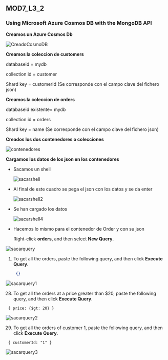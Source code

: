 ## MOD7_L3_2

### Using Microsoft Azure Cosmos DB with the MongoDB API

**Creamos un Azure  Cosmos Db**

![CreadoCosmoDB](https://github.com/JuanjoSalva/Using-Microsoft-Azure-Cosmos-DB-with-the-MongoDB-API/blob/main/img/CreadoCosmoDB.PNG)





**Creamos la coleccion de customers**

databaseid = mydb

collection id = customer

 Shard key = customerId  (Se corresponde con el campo clave del fichero json)

**Creamos la coleccion de orders**

databaseid  existente= mydb

collection id = orders

 Shard key = name (Se corresponde con el campo clave del fichero json)



**Creados los dos contenedores o colecciones**

![contenedores](https://github.com/JuanjoSalva/Using-Microsoft-Azure-Cosmos-DB-with-the-MongoDB-API/blob/main/img/contenedores.PNG)



**Cargamos los datos de los json en los contenedores**

- Sacamos un shell

  ![sacarshell](https://github.com/JuanjoSalva/Using-Microsoft-Azure-Cosmos-DB-with-the-MongoDB-API/blob/main/img/sacarshell.PNG)

- Al final de este cuadro se pega el json con los datos y se da enter

  ![sacarshell2](https://github.com/JuanjoSalva/Using-Microsoft-Azure-Cosmos-DB-with-the-MongoDB-API/blob/main/img/sacarshell2.PNG)

- Se han cargado los datos

  ![sacarshell4](https://github.com/JuanjoSalva/Using-Microsoft-Azure-Cosmos-DB-with-the-MongoDB-API/blob/main/img/\sacarshell4.PNG)

- Hacemos lo mismo para el contenedor de Order y con su json

  

   Right-click **orders**, and then select **New Query**.

![sacarquery](https://github.com/JuanjoSalva/Using-Microsoft-Azure-Cosmos-DB-with-the-MongoDB-API/blob/main/img/sacarquery.PNG)

1. To get all the orders, paste the following query, and then click **Execute Query**.

   ```json
    {}
   ```

![sacarquery1](https://github.com/JuanjoSalva/Using-Microsoft-Azure-Cosmos-DB-with-the-MongoDB-API/blob/main/img/sacarquery1.PNG)

28. To get all the orders at a price greater than $20, paste the following query, and then click **Execute Query**.

   ```query
    { price: {$gt: 20} }
   ```

![sacarquery2](https://github.com/JuanjoSalva/Using-Microsoft-Azure-Cosmos-DB-with-the-MongoDB-API/blob/main/img/sacarquery2.PNG)

29. To get all the orders of customer 1, paste the following query, and then click **Execute Query**.

   ```query
    { customerId: "1" }
   ```

![sacarquery3](https://github.com/JuanjoSalva/Using-Microsoft-Azure-Cosmos-DB-with-the-MongoDB-API/blob/main/img/sacarquery3.PNG)
